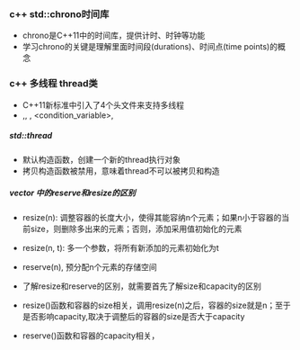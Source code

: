 ### c++ std::chrono时间库

* chrono是C++11中的时间库，提供计时、时钟等功能
* 学习chrono的关键是理解里面时间段(durations)、时间点(time points)的概念

### c++ 多线程 thread类

* C++11新标准中引入了4个头文件来支持多线程
* <atomic>,<thread>, <mutex>, <condition_variable>, <future>

##### std::thread

* 默认构造函数，创建一个新的thread执行对象
* 拷贝构造函数被禁用，意味着thread不可以被拷贝和构造


##### vector 中的reserve和resize的区别

* resize(n): 调整容器的长度大小，使得其能容纳n个元素；如果n小于容器的当前size，则删除多出来的元素；否则，添加采用值初始化的元素

* resize(n, t): 多一个参数，将所有新添加的元素初始化为t

* reserve(n), 预分配n个元素的存储空间

* 了解resize和reserve的区别，就需要首先了解size和capacity的区别

* resize()函数和容器的size相关，调用resize(n)之后，容器的size就是n；至于是否影响capacity,取决于调整后的容器的size是否大于capacity

* reserve()函数和容器的capacity相关，